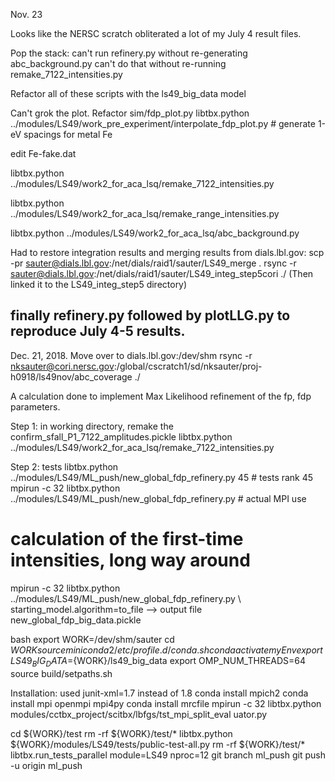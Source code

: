 Nov. 23

Looks like the NERSC scratch obliterated a lot of my July 4 result files.  

Pop the stack:
can't run refinery.py without re-generating abc_background.py
can't do that without re-running remake_7122_intensities.py

Refactor all of these scripts with the ls49_big_data model

Can't grok the plot.  Refactor sim/fdp_plot.py
libtbx.python ../modules/LS49/work_pre_experiment/interpolate_fdp_plot.py # generate 1-eV spacings for metal Fe

edit Fe-fake.dat

libtbx.python ../modules/LS49/work2_for_aca_lsq/remake_7122_intensities.py

libtbx.python ../modules/LS49/work2_for_aca_lsq/remake_range_intensities.py

libtbx.python ../modules/LS49/work2_for_aca_lsq/abc_background.py

Had to restore integration results and merging results from dials.lbl.gov:
scp -pr sauter@dials.lbl.gov:/net/dials/raid1/sauter/LS49_merge .
rsync -r sauter@dials.lbl.gov:/net/dials/raid1/sauter/LS49_integ_step5cori ./
(Then linked it to the LS49_integ_step5 directory)

finally refinery.py followed by plotLLG.py to reproduce July 4-5 results.
-----------------------------------------------------
Dec. 21, 2018.  Move over to dials.lbl.gov:/dev/shm
rsync -r nksauter@cori.nersc.gov:/global/cscratch1/sd/nksauter/proj-h0918/ls49nov/abc_coverage ./

A calculation done to implement Max Likelihood refinement of the fp, fdp parameters.

Step 1: in working directory, remake the confirm_sfall_P1_7122_amplitudes.pickle
  libtbx.python ../modules/LS49/work2_for_aca_lsq/remake_7122_intensities.py

Step 2: tests
  libtbx.python ../modules/LS49/ML_push/new_global_fdp_refinery.py 45 # tests rank 45 
  mpirun -c 32 libtbx.python ../modules/LS49/ML_push/new_global_fdp_refinery.py # actual MPI use

  # calculation of the first-time intensities, long way around
  mpirun -c 32 libtbx.python ../modules/LS49/ML_push/new_global_fdp_refinery.py \ 
    starting_model.algorithm=to_file  --> output file new_global_fdp_big_data.pickle

bash
export WORK=/dev/shm/sauter
cd ${WORK}
source miniconda2/etc/profile.d/conda.sh
conda activate myEnv
export LS49_BIG_DATA=${WORK}/ls49_big_data
export OMP_NUM_THREADS=64
source build/setpaths.sh

Installation:
used junit-xml=1.7 instead of 1.8
conda install mpich2
conda install mpi openmpi mpi4py
conda install mrcfile
mpirun -c 32 libtbx.python modules/cctbx_project/scitbx/lbfgs/tst_mpi_split_eval
uator.py

cd ${WORK}/test
rm -rf ${WORK}/test/*
libtbx.python ${WORK}/modules/LS49/tests/public-test-all.py
rm -rf ${WORK}/test/*
libtbx.run_tests_parallel module=LS49 nproc=12
git branch ml_push
git push -u origin ml_push

